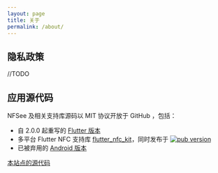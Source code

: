 ```yaml
---
layout: page
title: 关于
permalink: /about/
---
```


## 隐私政策

//TODO

## 应用源代码

NFSee 及相关支持库源码以 MIT 协议开放于 GitHub <data data-icon="ei-sc-github"></data>，包括：

* 自 2.0.0 起重写的 [Flutter 版本](https://github.com/nfcim/nfsee)
* 多平台 Flutter NFC 支持库 [flutter_nfc_kit](https://github.com/nfcim/flutter_nfc_kit)，同时发布于 [![pub version](https://img.shields.io/pub/v/flutter_nfc_kit)](https://pub.dev/packages/flutter_nfc_kit)
* 已被弃用的 [Android 版本](https://github.com/nfcim/nfsee-legacy)

[本站点的源代码](https://github.com/nfcim/nfsee-doc)
